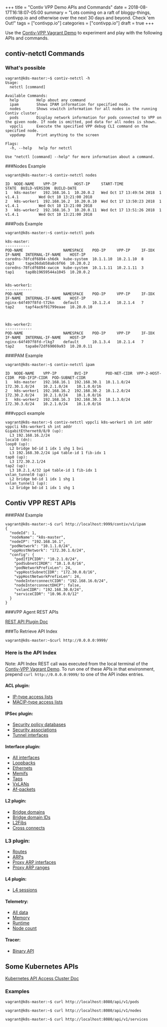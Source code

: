 +++
title = "Contiv VPP Demo APIs and Commands"
date = 2018-08-17T16:18:07-05:00
summary = "Lots coming on a raft of bloggy-things, contivpp.io and otherwise over the next 30 days and beyond. Check 'em Out!"
tags = ["contivpp.io"]
categories = ["contivpp.io"]
draft = true
+++


Use the [Contiv-VPP Vagrant Demo](https://github.com/contiv/vpp/blob/master/vagrant/README.md) to experiment and play with the following APIs and commands. 

<!--more-->
## contiv-netctl Commands

### What's possible

	vagrant@k8s-master:~$ contiv-netctl -h
	Usage:
	  netctl [command]

	Available Commands:
	  help        Help about any command
	  ipam        Shows IPAM information for specified node.
	  nodes       Shows vswitch information for all nodes in the running Contiv cluster.
	  pods        Display network information for pods connected to VPP on the given node. If node is omitted, pod data for all nodes is shown.
	  vppcli      Execute the specified VPP debug CLI command on the specified node.
	  vppdump     Print anything to the screen

	Flags:
	  -h, --help   help for netctl

	Use "netctl [command] --help" for more information about a command.

###Nodes Example

	vagrant@k8s-master:~$ contiv-netctl nodes

	ID  NODE-NAME    VPP-IP        HOST-IP     START-TIME                STATE  BUILD-VERSION  BUILD-DATE
	1   k8s-master   192.168.16.1  10.20.0.2   Wed Oct 17 13:49:54 2018  1      v1.4.1         Wed Oct 10 13:21:00 2018
	2   k8s-worker1  192.168.16.2  10.20.0.10  Wed Oct 17 13:50:23 2018  1      v1.4.1         Wed Oct 10 13:21:00 2018
	3   k8s-worker2  192.168.16.3  10.20.0.11  Wed Oct 17 13:51:26 2018  1      v1.4.1         Wed Oct 10 13:21:00 2018



###Pods Example

	vagrant@k8s-master:~$ contiv-netctl pods

	k8s-master:
	-----------
	POD-NAME                  NAMESPACE    POD-IP     VPP-IP     IF-IDX  IF-NAME  INTERNAL-IF-NAME    HOST-IP
	coredns-78fcdf6894-sh6dk  kube-system  10.1.1.10  10.2.1.10  8       tap3     tape36dab58a8c6f66  10.20.0.2
	coredns-78fcdf6894-xwccm  kube-system  10.1.1.11  10.2.1.11  3       tap1     tap8b19659544a1045  10.20.0.2


	k8s-worker1:
	------------
	POD-NAME                  NAMESPACE    POD-IP     VPP-IP     IF-IDX  IF-NAME  INTERNAL-IF-NAME    HOST-IP
	nginx-64f497f8fd-t72kn    default      10.1.2.4   10.2.1.4   7       tap2     tapf4ac6f91799eaae  10.20.0.10



	k8s-worker2:
	------------
	POD-NAME                  NAMESPACE    POD-IP     VPP-IP     IF-IDX  IF-NAME  INTERNAL-IF-NAME    HOST-IP
	nginx-64f497f8fd-rlkg7    default      10.1.3.4   10.2.1.4   7       tap2     tapa8e72df69069a93  10.20.0.11



###IPAM Example

	vagrant@k8s-master:~$ contiv-netctl ipam

	ID  NODE-NAME    VPP-IP        BVI-IP        POD-NET-CIDR  VPP-2-HOST-CIDR  POD-IFIP-CIDR  POD-SUBNET-CIDR
	1   k8s-master   192.168.16.1  192.168.30.1  10.1.1.0/24   172.30.1.0/24    10.2.1.0/24    10.1.0.0/16
	2   k8s-worker1  192.168.16.2  192.168.30.2  10.1.2.0/24   172.30.2.0/24    10.2.1.0/24    10.1.0.0/16
	3   k8s-worker2  192.168.16.3  192.168.30.3  10.1.3.0/24   172.30.3.0/24    10.2.1.0/24    10.1.0.0/16



###vppcli example

	vagrant@k8s-master:~$ contiv-netctl vppcli k8s-worker1 sh int addr
	vppcli k8s-worker1 sh int addr
	GigabitEthernet0/8/0 (up):
	  L3 192.168.16.2/24
	local0 (dn):
	loop0 (up):
	  L2 bridge bd-id 1 idx 1 shg 1 bvi
	  L3 192.168.30.2/24 ip4 table-id 1 fib-idx 1
	tap0 (up):
	  L3 172.30.2.1/24
	tap2 (up):
	  L3 10.2.1.4/32 ip4 table-id 1 fib-idx 1
	vxlan_tunnel0 (up):
	  L2 bridge bd-id 1 idx 1 shg 1
	vxlan_tunnel1 (up):
	  L2 bridge bd-id 1 idx 1 shg 1





## Contiv VPP REST APIs

###IPAM Example

	vagrant@k8s-master:~$ curl http://localhost:9999/contiv/v1/ipam
	{
	  "nodeId": 1,
	  "nodeName": "k8s-master",
	  "nodeIP": "192.168.16.1",
	  "podNetwork": "10.1.1.0/24",
	  "vppHostNetwork": "172.30.1.0/24",
	  "config": {
	    "podIfIPCIDR": "10.2.1.0/24",
	    "podSubnetCIRDR": "10.1.0.0/16",
	    "podNetworkPrefixLen": 24,
	    "vppHostSubnetCIDR": "172.30.0.0/16",
	    "vppHostNetworkPrefixLen": 24,
	    "nodeInterconnectCIDR": "192.168.16.0/24",
	    "nodeInterconnectDHCP": false,
	    "vxlanCIDR": "192.168.30.0/24",
	    "serviceCIDR": "10.96.0.0/12"
	  }
	}

###VPP Agent REST APIs

[REST API Plugin Doc](https://github.com/ligato/vpp-agent/tree/master/plugins/rest)

###To Retrieve API Index

	vagrant@k8s-master:~$curl http://0.0.0.0:9999/

### Here is the API Index

Note: API Index REST call was executed from the local terminal of the [Contiv-VPP Vagrant Demo](https://github.com/contiv/vpp/blob/master/vagrant/README.md). To run one of these APIs in that environment, prepend `curl http://0.0.0.0:9999/` to one of the API index entries.

#### ACL plugin:

*   [IP-type access lists](/vpp/dump/v1/acl/ip)
*   [MACIP-type access lists](/vpp/dump/v1/acl/macip)

#### IPSec plugin:

*   [Security policy databases](/vpp/dump/v1/ipsec/spd)
*   [Security associations](/vpp/dump/v1/ipsec/sa)
*   [Tunnel interfaces](/vpp/dump/v1/ipsec/tunnel)

#### Interface plugin:

*   [All interfaces](/vpp/dump/v1/interfaces)
*   [Loopbacks](/vpp/dump/v1/interfaces/loopback)
*   [Ethernets](/vpp/dump/v1/interfaces/ethernet)
*   [Memifs](/vpp/dump/v1/interfaces/memif)
*   [Taps](/vpp/dump/v1/interfaces/tap)
*   [VxLANs](/vpp/dump/v1/interfaces/vxlan)
*   [Af-packets](/vpp/dump/v1/interfaces/afpacket)

#### L2 plugin:

*   [Bridge domains](/vpp/dump/v1/bd)
*   [Bridge domain IDs](/vpp/dump/v1/bdid)
*   [L2Fibs](/vpp/dump/v1/fib)
*   [Cross connects](/vpp/dump/v1/xc)

### L3 plugin:

*   [Routes](/vpp/dump/v1/routes)
*   [ARPs](/vpp/dump/v1/arps)
*   [Proxy ARP interfaces](/vpp/dump/v1/proxyarp/interfaces)
*   [Proxy ARP ranges](/vpp/dump/v1/proxyarp/ranges)

#### L4 plugin:

*   [L4 sessions](/vpp/dump/v1/sessions)

#### Telemetry:

*   [All data](/vpp/telemetry)
*   [Memory](/vpp/telemetry/memory)
*   [Runtime](/vpp/telemetry/runtime)
*   [Node count](/vpp/telemetry/nodecount)

#### Tracer:

*   [Binary API](/vpp/binapitrace)


## Some Kubernetes APIs

[Kubernetes API Access Cluster Doc](https://kubernetes.io/docs/tasks/administer-cluster/access-cluster-api/)



### Examples

	vagrant@k8s-master:~$ curl http://localhost:8080/api/v1/pods

	vagrant@k8s-master:~$ curl http://localhost:8080/api/v1/nodes

	vagrant@k8s-master:~$ curl http://localhost:8080/api/v1/services



